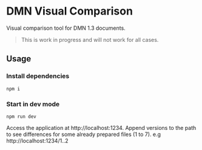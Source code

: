 # DMN Visual Comparison

Visual comparison tool for DMN 1.3 documents.

> This is work in progress and will not work for all cases.

## Usage

### Install dependencies

```
npm i
```

### Start in dev mode

```
npm run dev
```

Access the application at http://localhost:1234. Append versions to the path to see differences for some already prepared files (1 to 7). e.g http://localhost:1234/1..2
